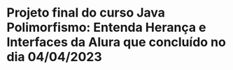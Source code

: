 # Projeto final do curso Java Polimorfismo: Entenda Herança e Interfaces da Alura que concluído no dia 04/04/2023
